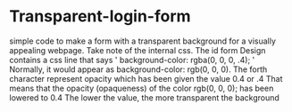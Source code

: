 # Transparent-login-form
simple code to make a form with a transparent background for a visually appealing webpage.
Take note of the internal css. The id form Design contains a css line that says ' background-color: rgba(0, 0, 0, .4); '
Normally, it would appear as background-color: rgb(0, 0, 0).
The forth character represent opacity which has been given the value 0.4 or .4
That means that the opacity (opaqueness) of the color rgb(0, 0, 0); has been lowered to 0.4
The lower the value, the more transparent the background
